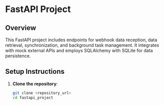 # FastAPI Project

## Overview

This FastAPI project includes endpoints for webhook data reception, data retrieval, synchronization, and background task management. It integrates with mock external APIs and employs SQLAlchemy with SQLite for data persistence.

## Setup Instructions

1. **Clone the repository**:
   ```bash
   git clone <repository_url>
   cd fastapi_project
